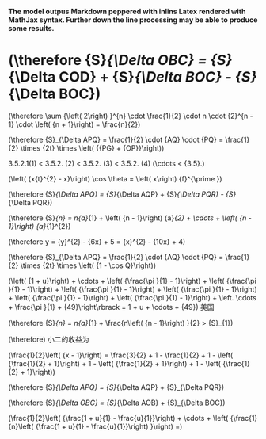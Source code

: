 **The model outpus Markdown peppered with inlins Latex rendered with MathJax syntax. Further down the line processing may be able to produce some results.**

# \(\therefore {S}_{\Delta OBC} = {S}_{\Delta COD} + {S}_{\Delta BOC} - {S}_{\Delta BOC}\)

\(\therefore \sum {\left( 2\right) }^{n} \cdot  \frac{1}{2} \cdot  n \cdot  {2}^{n - 1} \cdot  \left( {n + 1}\right)  = \frac{n}{2}\)

\(\therefore {S}_{\Delta APQ} = \frac{1}{2} \cdot  {AQ} \cdot  {PQ} = \frac{1}{2} \times  {2t} \times  \left( {{PG} + {OP}}\right)\)

3.5.2.1(1) < 3.5.2. (2) < 3.5.2. (3) < 3.5.2. (4)  \(\cdots  < {3.5}.\)

\(\left( {x{t}^{2} - x}\right) \cos \theta  = \left( x\right) {f}^{\prime }\)

\(\therefore {S}_{\Delta APQ} = {S}_{\Delta AQP} + {S}_{\Delta PQR} - {S}_{\Delta PQR}\)

\(\therefore {S}_{n} = n{a}_{1} + \left( {n - 1}\right) {a}_{2} + \cdots  + \left( {n - 1}\right) {a}_{1}^{2}\)

\(\therefore y = {y}^{2} - {6x} + 5 = {x}^{2} - {10x} + 4\)

\(\therefore {S}_{\Delta APQ} = \frac{1}{2} \cdot  {AQ} \cdot  {PQ} = \frac{1}{2} \times  {2t} \times  \left( {1 - \cos Q}\right)\)

\(\left( {1 + u}\right)  + \cdots  + \left( {\frac{\pi }{1} - 1}\right)  + \left( {\frac{\pi }{1} - 1}\right)  + \left( {\frac{\pi }{1} - 1}\right)  + \left( {\frac{\pi }{1} - 1}\right)  + \left( {\frac{\pi }{1} - 1}\right)  + \left( {\frac{\pi }{1} - 1}\right)  + \left. \cdots  + \frac{\pi }{1} + {49}\right\rbrack   = 1 + u + \cdots  + {49}\)  美国

\(\therefore {S}_{n} = n{a}_{1} + \frac{n\left( {n - 1}\right) }{2} > {S}_{1}\)

\(\therefore\)  小二的收益为

\(\frac{1}{2}\left( {x - 1}\right)  = \frac{3}{2} + 1 - \frac{1}{2} + 1 - \left( {\frac{1}{2} + 1}\right)  + 1 - \left( {\frac{1}{2} + 1}\right)  + 1 - \left( {\frac{1}{2} + 1}\right)\)

\(\therefore {S}_{\Delta APQ} = {S}_{\Delta AQP} + {S}_{\Delta PQR}\)

\(\therefore {S}_{\Delta OBC} = {S}_{\Delta AOB} + {S}_{\Delta BOC}\)

\(\frac{1}{2}\left( {\frac{1 + u}{1} - \frac{u}{1}}\right)  + \cdots  + \left( {\frac{1}{n}\left( {\frac{1 + u}{1} - \frac{u}{1}}\right) }\right)  =\)
